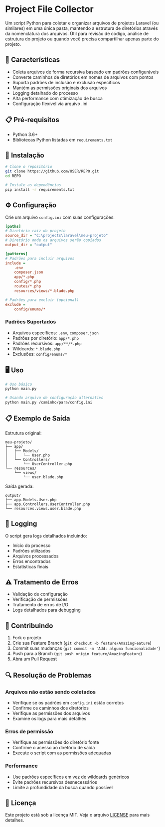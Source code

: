 # Project File Collector

Um script Python para coletar e organizar arquivos de projetos Laravel (ou similares) em uma única pasta, mantendo a estrutura de diretórios através da nomenclatura dos arquivos. Útil para revisão de código, análise de estrutura do projeto ou quando você precisa compartilhar apenas parte do projeto.

## 🎯 Características

- Coleta arquivos de forma recursiva baseado em padrões configuráveis
- Converte caminhos de diretórios em nomes de arquivos com pontos
- Suporta padrões de inclusão e exclusão específicos
- Mantém as permissões originais dos arquivos
- Logging detalhado do processo
- Alta performance com otimização de busca
- Configuração flexível via arquivo .ini

## 📋 Pré-requisitos

- Python 3.6+
- Bibliotecas Python listadas em `requirements.txt`

## 🚀 Instalação

```bash
# Clone o repositório
git clone https://github.com/USER/REPO.git
cd REPO

# Instale as dependências
pip install -r requirements.txt
```

## ⚙️ Configuração

Crie um arquivo `config.ini` com suas configurações:

```ini
[paths]
# Diretório raiz do projeto
source_dir = "C:\projects\laravel\meu-projeto"
# Diretório onde os arquivos serão copiados
output_dir = "output"

[patterns]
# Padrões para incluir arquivos
include =
    .env
    composer.json
    app/*.php
    config/*.php
    routes/*.php
    resources/views/*.blade.php

# Padrões para excluir (opcional)
exclude =
    config/enums/*
```

### Padrões Suportados

- Arquivos específicos: `.env`, `composer.json`
- Padrões por diretório: `app/*.php`
- Padrões recursivos: `app/**/*.php`
- Wildcards: `*.blade.php`
- Exclusões: `config/enums/*`

## 🖥️ Uso

```bash
# Uso básico
python main.py

# Usando arquivo de configuração alternativo
python main.py /caminho/para/config.ini
```

## 📋 Exemplo de Saída

Estrutura original:

```text
meu-projeto/
├── app/
│   ├── Models/
│   │   └── User.php
│   └── Controllers/
│       └── UserController.php
└── resources/
    └── views/
        └── user.blade.php
```

Saída gerada:

```text
output/
├── app.Models.User.php
├── app.Controllers.UserController.php
└── resources.views.user.blade.php
```

## 📝 Logging

O script gera logs detalhados incluindo:

- Início do processo
- Padrões utilizados
- Arquivos processados
- Erros encontrados
- Estatísticas finais

## ⚠️ Tratamento de Erros

- Validação de configuração
- Verificação de permissões
- Tratamento de erros de I/O
- Logs detalhados para debugging

## 🤝 Contribuindo

1. Fork o projeto
2. Crie sua Feature Branch (`git checkout -b feature/AmazingFeature`)
3. Commit suas mudanças (`git commit -m 'Add: alguma funcionalidade'`)
4. Push para a Branch (`git push origin feature/AmazingFeature`)
5. Abra um Pull Request

## 🔍 Resolução de Problemas

### Arquivos não estão sendo coletados

- Verifique se os padrões em `config.ini` estão corretos
- Confirme os caminhos dos diretórios
- Verifique as permissões dos arquivos
- Examine os logs para mais detalhes

### Erros de permissão

- Verifique as permissões do diretório fonte
- Confirme o acesso ao diretório de saída
- Execute o script com as permissões adequadas

### Performance

- Use padrões específicos em vez de wildcards genéricos
- Evite padrões recursivos desnecessários
- Limite a profundidade da busca quando possível

## 📄 Licença

Este projeto está sob a licença MIT. Veja o arquivo [LICENSE](LICENSE) para mais detalhes.
